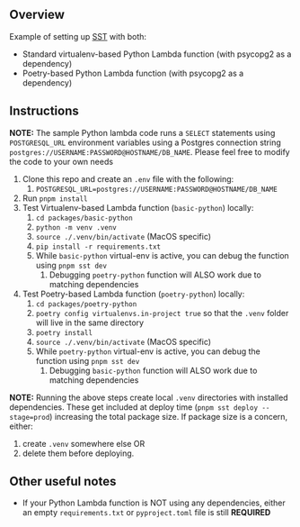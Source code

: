 ## Overview

Example of setting up [SST](https://sst.dev/) with both:

- Standard virtualenv-based Python Lambda function (with psycopg2 as a dependency)
- Poetry-based Python Lambda function (with psycopg2 as a dependency)

## Instructions

**NOTE:** The sample Python lambda code runs a `SELECT` statements using `POSTGRESQL_URL` environment variables using a
Postgres connection string `postgres://USERNAME:PASSWORD@HOSTNAME/DB_NAME`. Please feel free to modify the code to your
own needs

1. Clone this repo and create an `.env` file with the following:
    1. `POSTGRESQL_URL=postgres://USERNAME:PASSWORD@HOSTNAME/DB_NAME`
2. Run `pnpm install`
3. Test Virtualenv-based Lambda function (`basic-python`) locally:
    1. `cd packages/basic-python`
    2. `python -m venv .venv`
    3. `source ./.venv/bin/activate` (MacOS specific)
    4. `pip install -r requirements.txt`
    5. While `basic-python` virtual-env is active, you can debug the function using `pnpm sst dev`
        1. Debugging `poetry-python` function will ALSO work due to matching dependencies
4. Test Poetry-based Lambda function (`poetry-python`) locally:
    1. `cd packages/poetry-python`
    2. `poetry config virtualenvs.in-project true` so that the `.venv` folder will live in the same directory
    3. `poetry install`
    4. `source ./.venv/bin/activate` (MacOS specific)
    5. While `poetry-python` virtual-env is active, you can debug the function using `pnpm sst dev`
        1. Debugging `basic-python` function will ALSO work due to matching dependencies

**NOTE:** Running the above steps create local `.venv` directories with installed dependencies. These get included at
deploy time (`pnpm sst deploy --stage=prod`) increasing the total package size. If package
size is a concern, either:

1) create `.venv` somewhere else OR
2) delete them before deploying.

## Other useful notes

- If your Python Lambda function is NOT using any dependencies, either an empty `requirements.txt`
  or `pyproject.toml` file is still **REQUIRED**